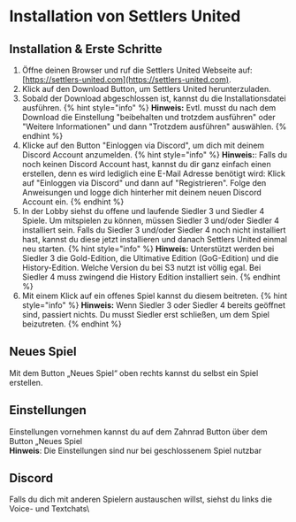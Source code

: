 # Installation von Settlers United
## Installation & Erste Schritte
1. Öffne deinen Browser und ruf die Settlers United Webseite auf: [https://settlers-united.com](https://settlers-united.com).
2. Klick auf den Download Button, um Settlers United herunterzuladen.
3. Sobald der Download abgeschlossen ist, kannst du die Installationsdatei ausführen.
{% hint style="info" %}
**Hinweis:** Evtl. musst du nach dem Download die Einstellung "beibehalten und trotzdem ausführen" oder "Weitere Informationen" und dann "Trotzdem ausführen" auswählen.
{% endhint %}   
4. Klicke auf den Button "Einloggen via Discord", um dich mit deinem Discord Account anzumelden.
{% hint style="info" %}
**Hinweis:**: Falls du noch keinen Discord Account hast, kannst du dir ganz einfach einen erstellen, denn es wird lediglich eine E-Mail Adresse benötigt wird: Klick auf "Einloggen via Discord" und dann auf "Registrieren". Folge den Anweisungen und logge dich hinterher mit deinem neuen Discord Account ein.
{% endhint %}   
5. In der Lobby siehst du offene und laufende Siedler 3 und Siedler 4 Spiele. Um mitspielen zu können, müssen Siedler 3 und/oder Siedler 4 installiert sein. Falls du Siedler 3 und/oder Siedler 4 noch nicht installiert hast, kannst du diese jetzt installieren und danach Settlers United einmal neu starten.
{% hint style="info" %}
**Hinweis:** Unterstützt werden bei Siedler 3 die Gold-Edition, die Ultimative Edition (GoG-Edition) und die History-Edition. Welche Version du bei S3 nutzt ist völlig egal. Bei Siedler 4 muss zwingend die History Edition installiert sein.
{% endhint %}   
6. Mit einem Klick auf ein offenes Spiel kannst du diesem beitreten.
{% hint style="info" %}
**Hinweis:** Wenn Siedler 3 oder Siedler 4 bereits geöffnet sind, passiert nichts. Du musst Siedler erst schließen, um dem Spiel beizutreten.
{% endhint %}

## Neues Spiel

Mit dem Button „Neues Spiel“ oben rechts kannst du selbst ein Spiel erstellen.

## Einstellungen

Einstellungen vornehmen kannst du auf dem Zahnrad Button über dem Button „Neues Spiel\
**Hinweis**: Die Einstellungen sind nur bei geschlossenem Spiel nutzbar

## Discord

Falls du dich mit anderen Spielern austauschen willst, siehst du links die Voice- und Textchats\
